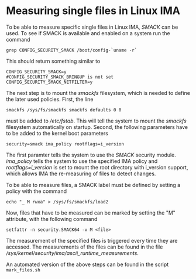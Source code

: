 # Measuring single files in Linux IMA

To be able to measure specific single files in Linux IMA, _SMACK_ can be used. To see if SMACK is available and enabled on a system run the command 

```grep CONFIG_SECURITY_SMACK /boot/config-`uname -r` ```

This should return something similar to 

```
CONFIG_SECURITY_SMACK=y
#CONFIG_SECURITY_SMACK_BRINGUP is not set
CONFIG_SECURITY_SMACK_NETFILTER=y
```
 
 
 The next step is to mount the _smackfs_ filesystem, which is needed to define the later used policies. First, the line
 
 ```smackfs /sys/fs/smackfs smackfs defaults 0 0```
 
 must be added to _/etc/fstab_. This will tell the system to mount the _smackfs_ filesystem automatically on startup. Second, the following parameters have to be added to the kernel boot parameters
 
 ```security=smack ima_policy rootflags=i_version```
 
 
 The first paramter tells the system to use the _SMACK_ security module. _ima\_policy_ tells the system to use the specified IMA policy and _rootflags=i\_version_ is set to mount the root directory with i\_version support, which allows IMA the re-measuring of files to detect changes.
 
 To be able to measure files, a SMACK label must be defined by setting a policy with the command
 
 ```echo "_ M rwxa" > /sys/fs/smackfs/load2```
 
 Now, files that have to be measured can be marked by setting the "M" attribute, with the following command
 
 ```setfattr -n security.SMACK64 -v M <file>```
 
 The measurement of the specified files is triggered every time they are accessed.
The measurements of the files can be found in the file _/sys/kernel/security/ima/ascii\_runtime\_measurements_.


An automated version of the above steps can be found in the script ```mark_files.sh```
